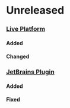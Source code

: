 # Unreleased

### [Live Platform](https://github.com/sourceplusplus/sourceplusplus)

#### Added

#### Changed

### [JetBrains Plugin](https://github.com/sourceplusplus/interface-jetbrains)

#### Added

#### Fixed
